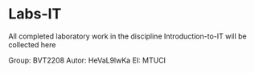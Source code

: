 # Labs-IT

All completed laboratory work in the discipline Introduction-to-IT will be collected here

Group: BVT2208
Autor: HeVaL9lwKa
EI: MTUCI

